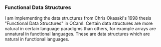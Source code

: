 ### Functional Data Structures

I am implementing the data structures from Chris Okasaki's 1998 thesis "Functional Data Structures" in OCaml. Certain data structures are more natural in certain language paradigms than others, for example arrays are unnatural in functional languages. These are data structures which are natural in functional languages. 
